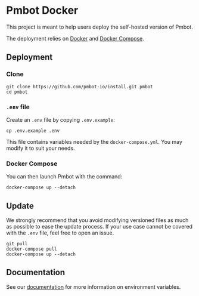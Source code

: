 # Pmbot Docker

This project is meant to help users deploy the self-hosted version of Pmbot.

The deployment relies on [Docker](https://docs.docker.com/) and [Docker Compose](https://docs.docker.com/compose/).

## Deployment

### Clone

```shell script
git clone https://github.com/pmbot-io/install.git pmbot
cd pmbot
```

### `.env` file

Create an `.env` file by copying `.env.example`:
```shell script
cp .env.example .env
``` 

This file contains variables needed by the `docker-compose.yml`.
You may modify it to suit your needs.

### Docker Compose

You can then launch Pmbot with the command:

```shell script
docker-compose up --detach
```

## Update

We strongly recommend that you avoid modifying versioned files as much as possible to ease the update process.
If your use case cannot be covered with the `.env` file, feel free to open an issue.

```shell script
git pull
docker-compose pull
docker-compose up --detach
```

## Documentation

See our [documentation](https://docs.pmbot.io/core/installation) for more information on environment variables.
